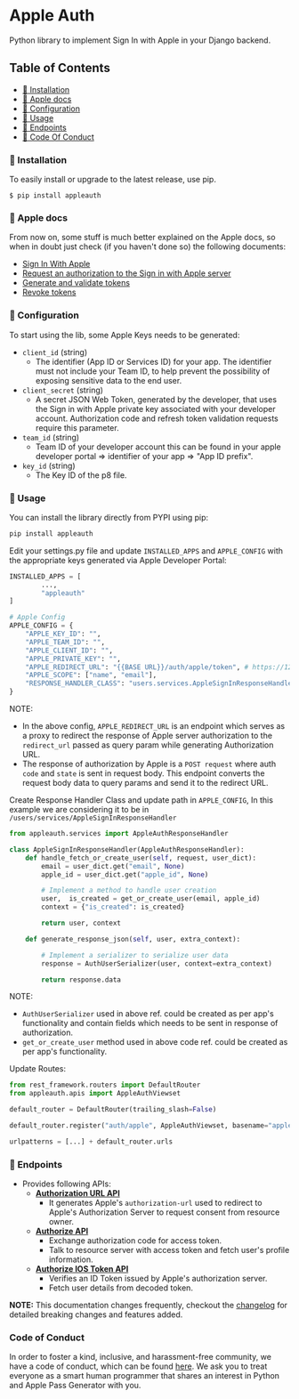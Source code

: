 # Apple Auth

Python library to implement Sign In with Apple in your Django backend.

## Table of Contents

- [💾 Installation](#-installation)
- [🍎 Apple docs](#-apple-docs)
- [📝 Configuration](#-configuration)
- [🚀 Usage](#-usage)
- [🤖 Endpoints](#-endpoints)
- [📜 Code Of Conduct](#code-of-conduct)

### 💾 Installation

To easily install or upgrade to the latest release, use pip.

```
$ pip install appleauth
```

### 🍎 Apple docs

From now on, some stuff is much better explained on the Apple docs, so when in doubt just check (if you haven't done so) the following documents:

- [Sign In With Apple](https://developer.apple.com/sign-in-with-apple/get-started/)
- [Request an authorization to the Sign in with Apple server](https://developer.apple.com/documentation/sign_in_with_apple/request_an_authorization_to_the_sign_in_with_apple_server)
- [Generate and validate tokens](https://developer.apple.com/documentation/sign_in_with_apple/generate_and_validate_tokens)
- [Revoke tokens](https://developer.apple.com/documentation/sign_in_with_apple/revoke_tokens)

### 📝 Configuration

To start using the lib, some Apple Keys needs to be generated:

- `client_id` (string)
    - The identifier (App ID or Services ID) for your app. The identifier must not include your Team ID, to help prevent the possibility of exposing sensitive data to the end user.
- `client_secret` (string)
    - A secret JSON Web Token, generated by the developer, that uses the Sign in with Apple private key associated with your developer account. Authorization code and refresh token validation requests require this parameter.
- `team_id` (string)
    - Team ID of your developer account this can be found in your apple developer portal => identifier of your app => "App ID prefix".
- `key_id` (string)
    - The Key ID of the p8 file.

### 🚀 Usage

You can install the library directly from PYPI using pip:

```bash
pip install appleauth
```

Edit your settings.py file and update `INSTALLED_APPS` and `APPLE_CONFIG` with the appropriate keys generated via Apple Developer Portal:

```python
INSTALLED_APPS = [
        ...,
        "appleauth"
]

# Apple Config
APPLE_CONFIG = {
    "APPLE_KEY_ID": "",
    "APPLE_TEAM_ID": "",
    "APPLE_CLIENT_ID": "",
    "APPLE_PRIVATE_KEY": "",
    "APPLE_REDIRECT_URL": "{{BASE URL}}/auth/apple/token", # https://127.0.0.1:8000/auth/apple/token
    "APPLE_SCOPE": ["name", "email"],
    "RESPONSE_HANDLER_CLASS": "users.services.AppleSignInResponseHandler",
}
```

NOTE:

- In the above config, `APPLE_REDIRECT_URL` is an endpoint which serves as a proxy to redirect the response of Apple server authorization to the `redirect_url` passed as query param while generating Authorization URL.
- The response of authorization by Apple is a `POST request` where auth `code` and `state` is sent in request body. This endpoint converts the request body data to query params and send it to the redirect URL.

Create Response Handler Class and update path in `APPLE_CONFIG`, In this example we are considering it to be in `/users/services/AppleSignInResponseHandler`

```python
from appleauth.services import AppleAuthResponseHandler

class AppleSignInResponseHandler(AppleAuthResponseHandler):
    def handle_fetch_or_create_user(self, request, user_dict):
        email = user_dict.get("email", None)
        apple_id = user_dict.get("apple_id", None)

        # Implement a method to handle user creation
        user,  is_created = get_or_create_user(email, apple_id)
        context = {"is_created": is_created}

        return user, context

    def generate_response_json(self, user, extra_context):

        # Implement a serializer to serialize user data
        response = AuthUserSerializer(user, context=extra_context)

        return response.data
```

NOTE:

- `AuthUserSerializer` used in above ref. could be created as per app's functionality and contain fields which needs to be sent in response of authorization.
- `get_or_create_user` method used in above code ref. could be created as per app's functionality.

Update Routes:

```python
from rest_framework.routers import DefaultRouter
from appleauth.apis import AppleAuthViewset

default_router = DefaultRouter(trailing_slash=False)

default_router.register("auth/apple", AppleAuthViewset, basename="apple-auth")

urlpatterns = [...] + default_router.urls
```

### 🤖 Endpoints

- Provides following APIs:
    - [**Authorization URL API**](https://github.com/PrimedigitalGlobal/appleauth/blob/main/docs/endpoints.md#get-authorization-url)
        - It generates Apple's `authorization-url` used to redirect to Apple's Authorization Server to request consent from resource owner.
    - [**Authorize API**](https://github.com/PrimedigitalGlobal/appleauth/blob/main/docs/endpoints.md#authorize-user)
        - Exchange authorization code for access token.
        - Talk to resource server with access token and fetch user's profile information.
    - [**Authorize IOS Token API**](https://github.com/PrimedigitalGlobal/appleauth/blob/main/docs/endpoints.md#authorize-ios-token)
        - Verifies an ID Token issued by Apple's authorization server.
        - Fetch user details from decoded token.

**NOTE:** This documentation changes frequently, checkout the [changelog](changelog.md) for detailed breaking changes and features added.

### Code of Conduct

In order to foster a kind, inclusive, and harassment-free community, we have a code of conduct, which can be found [here](CODE_OF_CONDUCT.md). We ask you to treat everyone as a smart human programmer that shares an interest in Python and Apple Pass Generator with you.
